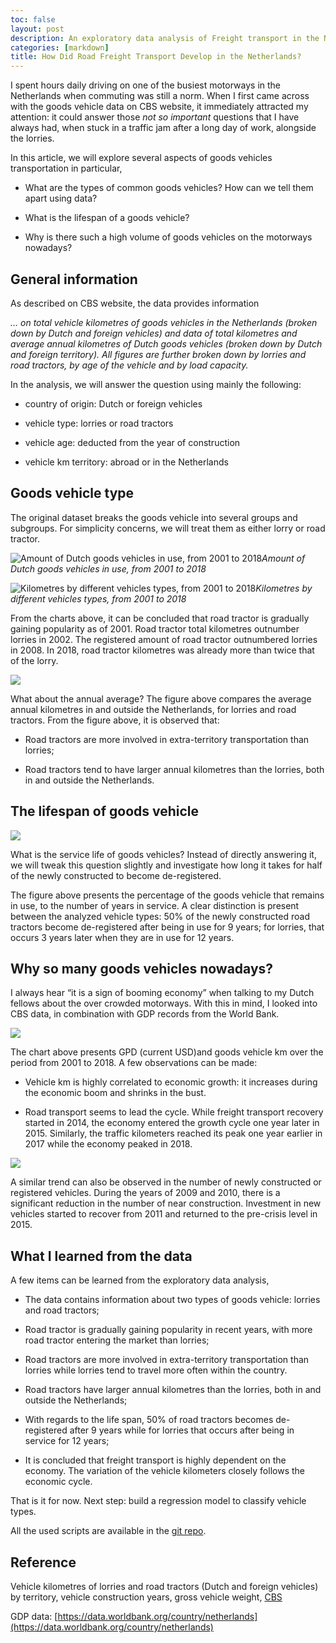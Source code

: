 ```yaml
---
toc: false
layout: post
description: An exploratory data analysis of Freight transport in the Netherland 
categories: [markdown]
title: How Did Road Freight Transport Develop in the Netherlands?
---
```


I spent hours daily driving on one of the busiest motorways in the Netherlands when commuting was still a norm. When I first came across with the goods vehicle data on CBS website, it immediately attracted my attention: it could answer those *not so important* questions that I have always had, when stuck in a traffic jam after a long day of work, alongside the lorries.

In this article, we will explore several aspects of goods vehicles transportation in particular,

* What are the types of common goods vehicles? How can we tell them apart using data?

* What is the lifespan of a goods vehicle?

* Why is there such a high volume of goods vehicles on the motorways nowadays?

## General information

As described on CBS website, the data provides information

*… on total vehicle kilometres of goods vehicles in the Netherlands (broken down by Dutch and foreign vehicles) and data of total kilometres and average annual kilometres of Dutch goods vehicles (broken down by Dutch and foreign territory). All figures are further broken down by lorries and road tractors, by age of the vehicle and by load capacity.*

In the analysis, we will answer the question using mainly the following:

* country of origin: Dutch or foreign vehicles

* vehicle type: lorries or road tractors

* vehicle age: deducted from the year of construction

* vehicle km territory: abroad or in the Netherlands

## Goods vehicle type

The original dataset breaks the goods vehicle into several groups and subgroups. For simplicity concerns, we will treat them as either lorry or road tractor.

![Amount of Dutch goods vehicles in use, from 2001 to 2018](https://cdn-images-1.medium.com/max/3792/1*6OtAtIaswnG-9r2S7oNxEw.png)*Amount of Dutch goods vehicles in use, from 2001 to 2018*

![Kilometres by different vehicles types, from 2001 to 2018](https://cdn-images-1.medium.com/max/2000/1*70EefWQMoEqv0HD4pJqQKw.png)*Kilometres by different vehicles types, from 2001 to 2018*

From the charts above, it can be concluded that road tractor is gradually gaining popularity as of 2001. Road tractor total kilometres outnumber lorries in 2002. The registered amount of road tractor outnumbered lorries in 2008. In 2018, road tractor kilometres was already more than twice that of the lorry.

![](https://cdn-images-1.medium.com/max/2000/1*rqsr55ECyv3G6F1GCXSrlQ.png)

What about the annual average? The figure above compares the average annual kilometres in and outside the Netherlands, for lorries and road tractors. From the figure above, it is observed that:

* Road tractors are more involved in extra-territory transportation than lorries;

* Road tractors tend to have larger annual kilometres than the lorries, both in and outside the Netherlands.

## The lifespan of goods vehicle

![](https://cdn-images-1.medium.com/max/2000/1*AcAduNJgcZ2ftLhCWEtQ3g.png)

What is the service life of goods vehicles? Instead of directly answering it, we will tweak this question slightly and investigate how long it takes for half of the newly constructed to become de-registered.

The figure above presents the percentage of the goods vehicle that remains in use, to the number of years in service. A clear distinction is present between the analyzed vehicle types: 50% of the newly constructed road tractors become de-registered after being in use for 9 years; for lorries, that occurs 3 years later when they are in use for 12 years.

## Why so many goods vehicles nowadays?

I always hear “it is a sign of booming economy” when talking to my Dutch fellows about the over crowded motorways. With this in mind, I looked into CBS data, in combination with GDP records from the World Bank.

![](https://cdn-images-1.medium.com/max/2000/1*ZheCS6s781BwHwuUf6cSIQ.png)

The chart above presents GPD (current USD)and goods vehicle km over the period from 2001 to 2018. A few observations can be made:

* Vehicle km is highly correlated to economic growth: it increases during the economic boom and shrinks in the bust.

* Road transport seems to lead the cycle. While freight transport recovery started in 2014, the economy entered the growth cycle one year later in 2015. Similarly, the traffic kilometers reached its peak one year earlier in 2017 while the economy peaked in 2018.

![](https://cdn-images-1.medium.com/max/2000/1*riynx59lNcWDH7nyr6vORQ.png)

A similar trend can also be observed in the number of newly constructed or registered vehicles. During the years of 2009 and 2010, there is a significant reduction in the number of near construction. Investment in new vehicles started to recover from 2011 and returned to the pre-crisis level in 2015.

## What I learned from the data

A few items can be learned from the exploratory data analysis,

* The data contains information about two types of goods vehicle: lorries and road tractors;

* Road tractor is gradually gaining popularity in recent years, with more road tractor entering the market than lorries;

* Road tractors are more involved in extra-territory transportation than lorries while lorries tend to travel more often within the country.

* Road tractors have larger annual kilometres than the lorries, both in and outside the Netherlands;

* With regards to the life span, 50% of road tractors becomes de-registered after 9 years while for lorries that occurs after being in service for 12 years;

* It is concluded that freight transport is highly dependent on the economy. The variation of the vehicle kilometers closely follows the economic cycle.

That is it for now. Next step: build a regression model to classify vehicle types.

All the used scripts are available in the [git repo](https://github.com/jinchao-chen/goods_vehicle_analysis).

## Reference

Vehicle kilometres of lorries and road tractors (Dutch and foreign vehicles) by territory, vehicle construction years, gross vehicle weight, [CBS](https://opendata.cbs.nl/statline/portal.html?_la=en&_catalog=CBS&tableId=84651ENG&_theme=1111)

GDP data: [https://data.worldbank.org/country/netherlands](https://data.worldbank.org/country/netherlands)
